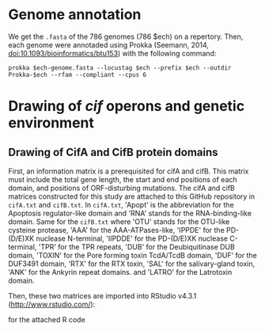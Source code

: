 # Genome annotation

We get the `.fasta` of the 786 genomes (786 $ech) on a repertory. Then, each genome were annotaded using Prokka (Seemann, 2014, <doi:10.1093/bioinformatics/btu153>) with the following command:

```
prokka $ech-genome.fasta --locustag $ech --prefix $ech --outdir Prokka-$ech --rfam --compliant --cpus 6
```


# Drawing of *cif* operons and genetic environment

## Drawing of CifA and CifB protein domains

First, an information matrix is a prerequisited for cifA and cifB. This matrix must include the total gene length, the start and end positions of each domain, and positions of ORF-disturbing mutations. The cifA and cifB matrices constructed for this study are attached to this GitHub repository in `cifA.txt` and `cifB.txt`. In `cifA.txt`, 'Apopt' is the abbreviation for the Apoptosis regulator-like domain and 'RNA' stands for the RNA-binding-like domain. Same for the `cifB.txt` where 'OTU' stands for the OTU-like cysteine protease, 'AAA' for the AAA-ATPases-like, 'IPPDE' for the PD-(D/E)XK nuclease N-terminal, 'IIPDDE' for the PD-(D/E)XK nuclease C-terminal, 'TPR' for the TPR repeats, 'DUB' for the Deubiquitinase DUB domain, 'TOXIN' for the Pore forming toxin TcdA/TcdB domain, 'DUF' for the DUF3491 domain, 'RTX' for the RTX toxin, 'SAL' for the salivary-gland toxin, 'ANK' for the Ankyrin repeat domains. and 'LATRO' for the Latrotoxin domain.

Then, these two matrices are imported into RStudio v4.3.1 (http://www.rstudio.com/):




for the attached R code
